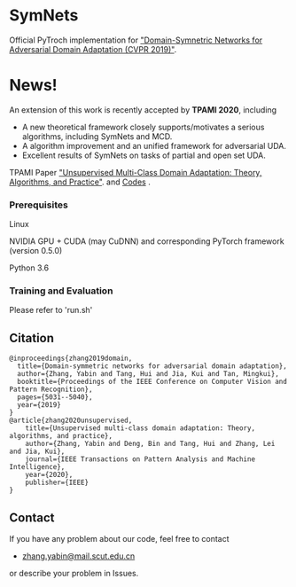 # SymNets
Official PyTroch implementation for ["Domain-Symnetric Networks for Adversarial Domain Adaptation (CVPR 2019)"](http://openaccess.thecvf.com/content_CVPR_2019/papers/Zhang_Domain-Symmetric_Networks_for_Adversarial_Domain_Adaptation_CVPR_2019_paper.pdf).

# News!
An extension of this work is recently accepted by **TPAMI 2020**, including 
*  A new theoretical framework closely supports/motivates a serious algorithms, including SymNets and MCD. 
*  A algorithm improvement and an unified framework for adversarial UDA.
*  Excellent results of SymNets on tasks of partial and open set UDA. 

TPAMI Paper ["Unsupervised Multi-Class Domain Adaptation: Theory, Algorithms, and Practice"](https://arxiv.org/pdf/2002.08681.pdf). and
[Codes](https://github.com/YBZh/MultiClassDA) .
### Prerequisites
Linux

NVIDIA GPU + CUDA (may CuDNN) and corresponding PyTorch framework (version 0.5.0)

Python 3.6

### Training and Evaluation
Please refer to 'run.sh'

## Citation

    @inproceedings{zhang2019domain,
      title={Domain-symmetric networks for adversarial domain adaptation},
      author={Zhang, Yabin and Tang, Hui and Jia, Kui and Tan, Mingkui},
      booktitle={Proceedings of the IEEE Conference on Computer Vision and Pattern Recognition},
      pages={5031--5040},
      year={2019}
    }
    @article{zhang2020unsupervised,
        title={Unsupervised multi-class domain adaptation: Theory, algorithms, and practice},
        author={Zhang, Yabin and Deng, Bin and Tang, Hui and Zhang, Lei and Jia, Kui},
        journal={IEEE Transactions on Pattern Analysis and Machine Intelligence},
        year={2020},
        publisher={IEEE}
    }

## Contact
If you have any problem about our code, feel free to contact
- zhang.yabin@mail.scut.edu.cn

or describe your problem in Issues. 
